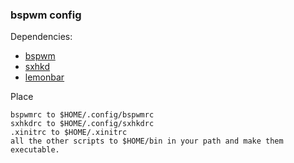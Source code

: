 ### bspwm config

Dependencies:

- [bspwm](https://github.com/baskerville/bspwm)
- [sxhkd](https://github.com/baskerville/sxhkd)
- [lemonbar](https://github.com/LemonBoy/bar)

Place
```
bspwmrc to $HOME/.config/bspwmrc
sxhkdrc to $HOME/.config/sxhkdrc
.xinitrc to $HOME/.xinitrc
all the other scripts to $HOME/bin in your path and make them executable.
```
